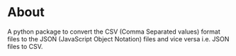 # About

A python package to convert the CSV (Comma Separated values) format files to the JSON (JavaScript
Object Notation) files and vice versa i.e. JSON files to CSV.

